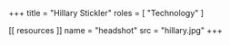 +++
title = "Hillary Stickler"
roles = [ "Technology" ]

[[ resources ]]
    name = "headshot"
    src = "hillary.jpg"
+++
